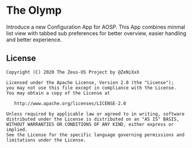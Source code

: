 The Olymp
==============

Introduce a new Configuration App for AOSP.
This App combines minmal list view with tabbed sub preferences for better overview, easier handling and better experience.


## License

    Copyright (C) 2020 The Zeus-OS Project by @ZeNiXxX

    Licensed under the Apache License, Version 2.0 (the "License");
    you may not use this file except in compliance with the License.
    You may obtain a copy of the License at

       http://www.apache.org/licenses/LICENSE-2.0

    Unless required by applicable law or agreed to in writing, software
    distributed under the License is distributed on an "AS IS" BASIS,
    WITHOUT WARRANTIES OR CONDITIONS OF ANY KIND, either express or implied.
    See the License for the specific language governing permissions and
    limitations under the License.
